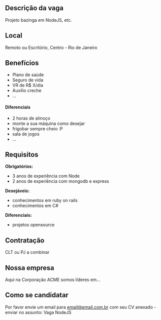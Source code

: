 <!-- 
==================================================
Não faça distinção de gênero no titulo da vaga.

Use: "Fullstack Developer" ao invés de 
"Desenvolvedor Fullstack" \o/

Exemplo: `Fullstack Developer na NOME DA EMPRESA`
==================================================
-->

## Descrição da vaga

Projeto bazinga em NodeJS, etc.

## Local

Remoto ou Escritório, Centro - Rio de Janeiro

## Benefícios

- Plano de saúde
- Seguro de vida
- VR de R$ X/dia
- Auxílio creche
- ...

#### Diferenciais

- 2 horas de almoço
- monte a sua máquina como desejar
- frigobar sempre cheio :P
- sala de jogos
- ...

## Requisitos

**Obrigatórios:**
- 3 anos de experiência com Node
- 2 anos de experiência com mongodb e express

**Desejáveis:**
- conhecimentos em ruby on rails
- conhecimentos em C#

**Diferenciais:**
- projetos opensource

## Contratação

CLT ou PJ a combinar

## Nossa empresa

Aqui na Corporação ACME somos líderes em...

## Como se candidatar

Por favor envie um email para email@email.com.br com seu CV anexado - enviar no assunto: Vaga NodeJS

